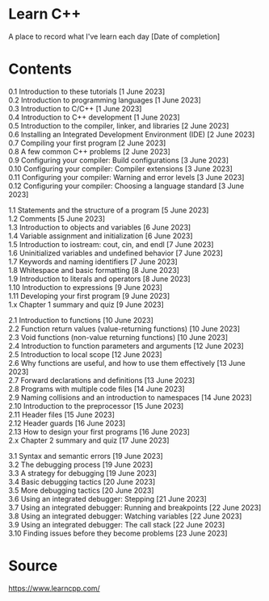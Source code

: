 # Learn C++
A place to record what I've learn each day [Date of completion]

# Contents
0.1 Introduction to these tutorials [1 June 2023]   
0.2 Introduction to programming languages [1 June 2023]  
0.3 Introduction to C/C++ [1 June 2023]  
0.4 Introduction to C++ development [1 June 2023]  
0.5 Introduction to the compiler, linker, and libraries [2 June 2023]  
0.6 Installing an Integrated Development Environment (IDE) [2 June 2023]  
0.7 Compiling your first program [2 June 2023]  
0.8 A few common C++ problems [2 June 2023]  
0.9 Configuring your compiler: Build configurations [3 June 2023]  
0.10 Configuring your compiler: Compiler extensions [3 June 2023]  
0.11 Configuring your compiler: Warning and error levels [3 June 2023]  
0.12 Configuring your compiler: Choosing a language standard [3 June 2023]  

1.1 Statements and the structure of a program [5 June 2023]  
1.2 Comments [5 June 2023]  
1.3 Introduction to objects and variables [6 June 2023]  
1.4 Variable assignment and initialization [6 June 2023]  
1.5 Introduction to iostream: cout, cin, and endl [7 June 2023]  
1.6 Uninitialized variables and undefined behavior [7 June 2023]  
1.7 Keywords and naming identifiers [7 June 2023]  
1.8 Whitespace and basic formatting [8 June 2023]  
1.9 Introduction to literals and operators [8 June 2023]  
1.10 Introduction to expressions [9 June 2023]  
1.11 Developing your first program [9 June 2023]  
1.x Chapter 1 summary and quiz [9 June 2023]  

2.1 Introduction to functions [10 June 2023]  
2.2 Function return values (value-returning functions) [10 June 2023]  
2.3 Void functions (non-value returning functions) [10 June 2023]  
2.4 Introduction to function parameters and arguments [12 June 2023]  
2.5 Introduction to local scope [12 June 2023]  
2.6 Why functions are useful, and how to use them effectively [13 June 2023]  
2.7 Forward declarations and definitions [13 June 2023]  
2.8 Programs with multiple code files [14 June 2023]  
2.9 Naming collisions and an introduction to namespaces [14 June 2023]  
2.10 Introduction to the preprocessor [15 June 2023]  
2.11 Header files [15 June 2023]  
2.12 Header guards [16 June 2023]  
2.13 How to design your first programs [16 June 2023]  
2.x Chapter 2 summary and quiz [17 June 2023]  

3.1 Syntax and semantic errors [19 June 2023]  
3.2 The debugging process [19 June 2023]  
3.3 A strategy for debugging [19 June 2023]  
3.4 Basic debugging tactics [20 June 2023]  
3.5 More debugging tactics [20 June 2023]  
3.6 Using an integrated debugger: Stepping [21 June 2023]  
3.7 Using an integrated debugger: Running and breakpoints [22 June 2023]  
3.8 Using an integrated debugger: Watching variables [22 June 2023]  
3.9 Using an integrated debugger: The call stack [22 June 2023]  
3.10 Finding issues before they become problems [23 June 2023]  

# Source
https://www.learncpp.com/